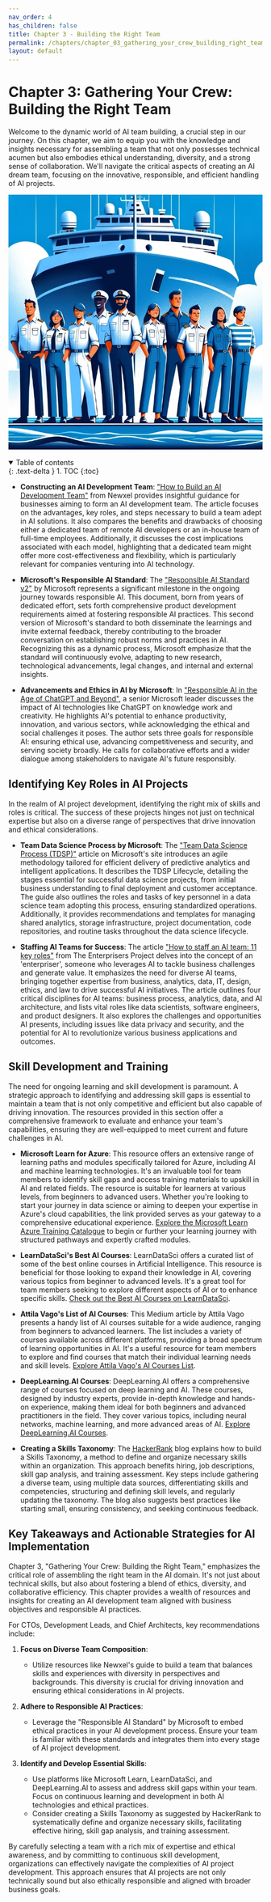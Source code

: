 ```yaml
---
nav_order: 4
has_children: false
title: Chapter 3 - Building the Right Team
permalink: /chapters/chapter_03_gathering_your_crew_building_right_team
layout: default
---
```


# Chapter 3: Gathering Your Crew: Building the Right Team

Welcome to the dynamic world of AI team building, a crucial step in our journey. On this chapter, we aim to equip you with the knowledge and insights necessary for assembling a team that not only possesses technical acumen but also embodies ethical understanding, diversity, and a strong sense of collaboration. We'll navigate the critical aspects of creating an AI dream team, focusing on the innovative, responsible, and efficient handling of AI projects.

![Gathering Your Crew: Building the Right Team](./../media/chapter3.jpg)

<details open markdown="block">
  <summary>
    Table of contents
  </summary>
  {: .text-delta }
1. TOC
{:toc}
</details>

- **Constructing an AI Development Team**: ["How to Build an AI Development Team"](https://newxel.com/blog/how-to-build-an-ai-development-team/) from Newxel provides insightful guidance for businesses aiming to form an AI development team. The article focuses on the advantages, key roles, and steps necessary to build a team adept in AI solutions. It also compares the benefits and drawbacks of choosing either a dedicated team of remote AI developers or an in-house team of full-time employees. Additionally, it discusses the cost implications associated with each model, highlighting that a dedicated team might offer more cost-effectiveness and flexibility, which is particularly relevant for companies venturing into AI technology.

- **Microsoft's Responsible AI Standard**: The ["Responsible AI Standard v2"](https://blogs.microsoft.com/wp-content/uploads/prod/sites/5/2022/06/Microsoft-Responsible-AI-Standard-v2-General-Requirements-3.pdf) by Microsoft represents a significant milestone in the ongoing journey towards responsible AI. This document, born from years of dedicated effort, sets forth comprehensive product development requirements aimed at fostering responsible AI practices. This second version of Microsoft's standard to both disseminate the learnings and invite external feedback, thereby contributing to the broader conversation on establishing robust norms and practices in AI. Recognizing this as a dynamic process, Microsoft emphasize that the standard will continuously evolve, adapting to new research, technological advancements, legal changes, and internal and external insights.

- **Advancements and Ethics in AI by Microsoft**: In ["Responsible AI in the Age of ChatGPT and Beyond"](https://blogs.microsoft.com/on-the-issues/2023/02/02/responsible-ai-chatgpt-artificial-intelligence/), a senior Microsoft leader discusses the impact of AI technologies like ChatGPT on knowledge work and creativity. He highlights AI's potential to enhance productivity, innovation, and various sectors, while acknowledging the ethical and social challenges it poses. The author sets three goals for responsible AI: ensuring ethical use, advancing competitiveness and security, and serving society broadly. He calls for collaborative efforts and a wider dialogue among stakeholders to navigate AI's future responsibly.

## Identifying Key Roles in AI Projects

In the realm of AI project development, identifying the right mix of skills and roles is critical. The success of these projects hinges not just on technical expertise but also on a diverse range of perspectives that drive innovation and ethical considerations.

- **Team Data Science Process by Microsoft**: The ["Team Data Science Process (TDSP)"](https://learn.microsoft.com/azure/architecture/data-science-process/overview) article on Microsoft's site introduces an agile methodology tailored for efficient delivery of predictive analytics and intelligent applications. It describes the TDSP Lifecycle, detailing the stages essential for successful data science projects, from initial business understanding to final deployment and customer acceptance. The guide also outlines the roles and tasks of key personnel in a data science team adopting this process, ensuring standardized operations. Additionally, it provides recommendations and templates for managing shared analytics, storage infrastructure, project documentation, code repositories, and routine tasks throughout the data science lifecycle.

- **Staffing AI Teams for Success**: The article ["How to staff an AI team: 11 key roles"](https://enterprisersproject.com/article/2019/6/how-staff-ai-team-11-key-roles) from The Enterprisers Project delves into the concept of an 'enterpriser', someone who leverages AI to tackle business challenges and generate value. It emphasizes the need for diverse AI teams, bringing together expertise from business, analytics, data, IT, design, ethics, and law to drive successful AI initiatives. The article outlines four critical disciplines for AI teams: business process, analytics, data, and AI architecture, and lists vital roles like data scientists, software engineers, and product designers. It also explores the challenges and opportunities AI presents, including issues like data privacy and security, and the potential for AI to revolutionize various business applications and outcomes.

## Skill Development and Training

The need for ongoing learning and skill development is paramount. A strategic approach to identifying and addressing skill gaps is essential to maintain a team that is not only competitive and efficient but also capable of driving innovation. The resources provided in this section offer a comprehensive framework to evaluate and enhance your team's capabilities, ensuring they are well-equipped to meet current and future challenges in AI.

- **Microsoft Learn for Azure**: This resource offers an extensive range of learning paths and modules specifically tailored for Azure, including AI and machine learning technologies. It's an invaluable tool for team members to identify skill gaps and access training materials to upskill in AI and related fields. The resource is suitable for learners at various levels, from beginners to advanced users. Whether you're looking to start your journey in data science or aiming to deepen your expertise in Azure's cloud capabilities, the link provided serves as your gateway to a comprehensive educational experience. [Explore the Microsoft Learn Azure Training Catalogue](https://learn.microsoft.com/en-us/training/browse/?resource_type=learning%20path&expanded=data-ai&subjects=data-ai) to begin or further your learning journey with structured pathways and expertly crafted modules.

- **LearnDataSci's Best AI Courses**: LearnDataSci offers a curated list of some of the best online courses in Artificial Intelligence. This resource is beneficial for those looking to expand their knowledge in AI, covering various topics from beginner to advanced levels. It's a great tool for team members seeking to explore different aspects of AI or to enhance specific skills. [Check out the Best AI Courses on LearnDataSci](https://www.learndatasci.com/best-artificial-intelligence-ai-courses/).

- **Attila Vago's List of AI Courses**: This Medium article by Attila Vago presents a handy list of AI courses suitable for a wide audience, ranging from beginners to advanced learners. The list includes a variety of courses available across different platforms, providing a broad spectrum of learning opportunities in AI. It's a useful resource for team members to explore and find courses that match their individual learning needs and skill levels. [Explore Attila Vago's AI Courses List](https://attilavago.medium.com/a-handy-list-of-ai-courses-for-everyone-9e0eaccc4b3b).

- **DeepLearning.AI Courses**: DeepLearning.AI offers a comprehensive range of courses focused on deep learning and AI. These courses, designed by industry experts, provide in-depth knowledge and hands-on experience, making them ideal for both beginners and advanced practitioners in the field. They cover various topics, including neural networks, machine learning, and more advanced areas of AI. [Explore DeepLearning.AI Courses](https://www.deeplearning.ai/courses/).

- **Creating a Skills Taxonomy**: The [HackerRank](https://www.hackerrank.com/blog/how-to-create-a-skills-taxonomy/) blog explains how to build a Skills Taxonomy, a method to define and organize necessary skills within an organization. This approach benefits hiring, job descriptions, skill gap analysis, and training assessment. Key steps include gathering a diverse team, using multiple data sources, differentiating skills and competencies, structuring and defining skill levels, and regularly updating the taxonomy. The blog also suggests best practices like starting small, ensuring consistency, and seeking continuous feedback.

## Key Takeaways and Actionable Strategies for AI Implementation

Chapter 3, "Gathering Your Crew: Building the Right Team," emphasizes the critical role of assembling the right team in the AI domain. It's not just about technical skills, but also about fostering a blend of ethics, diversity, and collaborative efficiency. This chapter provides a wealth of resources and insights for creating an AI development team aligned with business objectives and responsible AI practices.

For CTOs, Development Leads, and Chief Architects, key recommendations include:

1. **Focus on Diverse Team Composition**:
   - Utilize resources like Newxel's guide to build a team that balances skills and experiences with diversity in perspectives and backgrounds. This diversity is crucial for driving innovation and ensuring ethical considerations in AI projects.

2. **Adhere to Responsible AI Practices**:
   - Leverage the "Responsible AI Standard" by Microsoft to embed ethical practices in your AI development process. Ensure your team is familiar with these standards and integrates them into every stage of AI project development.

3. **Identify and Develop Essential Skills**:
   - Use platforms like Microsoft Learn, LearnDataSci, and DeepLearning.AI to assess and address skill gaps within your team. Focus on continuous learning and development in both AI technologies and ethical practices.
   - Consider creating a Skills Taxonomy as suggested by HackerRank to systematically define and organize necessary skills, facilitating effective hiring, skill gap analysis, and training assessment.

By carefully selecting a team with a rich mix of expertise and ethical awareness, and by committing to continuous skill development, organizations can effectively navigate the complexities of AI project development. This approach ensures that AI projects are not only technically sound but also ethically responsible and aligned with broader business goals.
